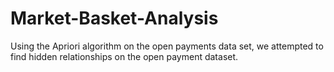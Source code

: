 # Market-Basket-Analysis
Using the Apriori algorithm on the open payments data set, we attempted to find hidden relationships on the open payment dataset.
